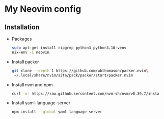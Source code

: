 # My Neovim config

## Installation

- Packages
  ```bash
  sudo apt-get install ripgrep python3 python3.10-venv
  nix-env -i neovim
  ```
- Install packer
  ```bash
  git clone --depth 1 https://github.com/wbthomason/packer.nvim\
   ~/.local/share/nvim/site/pack/packer/start/packer.nvim
  ```
- Install nvm and npm
  ```bash
  curl -o- https://raw.githubusercontent.com/nvm-sh/nvm/v0.39.7/install.sh | bash
  ```
- Install yaml-language-server
  ```bash
  npm install --global yaml-language-server
  ```
